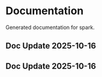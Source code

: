 # Documentation

Generated documentation for spark.

## Doc Update 2025-10-16

## Doc Update 2025-10-16
